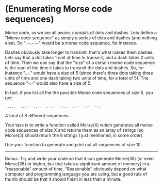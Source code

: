 # (Enumerating Morse code sequences)
<div class="md"><p>Morse code, as we are all aware, consists of dots and dashes. Lets define a "Morse code sequence" as simply a series of dots and dashes (and nothing else). So ".--.-.--" would be a morse code sequence, for instance.</p>
<p>Dashes obviously take longer to transmit, that's what makes them dashes. Lets say that a dot takes 1 unit of time to transmit, and a dash takes 2 units of time. Then we can say that the "size" of a certain morse code sequence is the sum of the time it takes to transmit the dots and dashes. So, for instance "..-." would have a size of 5 (since there's three dots taking three units of time and one dash taking two units of time, for a total of 5). The sequence "-.-" would also have a size of 5. </p>
<p>In fact, if you list all the the possible Morse code sequences of size 5, you get:</p>
<pre><code>.....  ...-  ..-.  .-..  -...  .--  -.-  --.
</code></pre>
<p>A total of 8 different sequences.</p>
<p>Your task is to write a function called Morse(X) which generates all morse code sequences of size X and returns them as an array of strings (so Morse(5) should return the 8 strings I just mentioned, in some order). </p>
<p>Use your function to generate and print out all sequences of size 10.</p>
<hr/>
<p>Bonus: Try and write your code so that it can generate Morse(35) (or even Morse(36) or higher, but that takes a significant amount of memory) in a "reasonable" amount of time. "Reasonable" obviously depend on what computer and programming language you are using, but a good rule of thumb should be that it should finish in less than a minute.</p>
</div>
